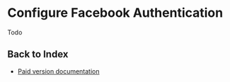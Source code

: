 # Configure Facebook Authentication
Todo

## Back to Index
- [Paid version documentation](./brick.md)
